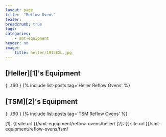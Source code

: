 ```yaml
---
layout: page
title:  "Reflow Ovens"
teaser:
breadcrumb: true
tags:
categories:
    - smt-equipment
header: no
image:
    title: heller/1913EXL.jpg
---
```


## [Heller][1]'s Equipment
{: .t60 }
{% include list-posts tag='Heller Reflow Ovens' %}

## [TSM][2]'s Equipment
{: .t60 }
{% include list-posts tag='TSM Reflow Ovens' %}

[1]: {{ site.url }}/smt-equipment/reflow-ovens/heller/
[2]: {{ site.url }}/smt-equipment/reflow-ovens/tsm/
